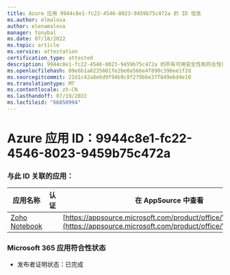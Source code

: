 ```yaml
---
title: Azure 应用 9944c8e1-fc22-4546-8023-9459b75c472a 的 ID 信息
ms.author: elmalova
author: elenamalova
manager: tonybal
ms.date: 07/18/2022
ms.topic: article
ms.service: attestation
certification_type: attested
description: 9944c8e1-fc22-4546-8023-9459b75c472a 的所有可用安全性和符合性信息。
ms.openlocfilehash: 09e6b1a8235601fe2be0a566e4f890c396ee1f2d
ms.sourcegitcommit: 21d1c42a8e6d9f94b9c8f279bbe37f649ebd4e10
ms.translationtype: MT
ms.contentlocale: zh-CN
ms.lasthandoff: 07/19/2022
ms.locfileid: "66850994"
---
```

# <a name="azure-app-id-9944c8e1-fc22-4546-8023-9459b75c472a"></a>Azure 应用 ID：9944c8e1-fc22-4546-8023-9459b75c472a


### <a name="apps-associated-with-this-id"></a>与此 ID 关联的应用：
| **应用名称** | **认证** | **在 AppSource 中查看** |
|--------------|---------------|-----------------------|
| [Zoho Notebook](../forward/WA200001616.md) |  | [https://appsource.microsoft.com/product/office/WA200001616](https://appsource.microsoft.com/product/office/WA200001616) |

### <a name="microsoft-365-app-compliance-status"></a>Microsoft 365 应用符合性状态
- 发布者证明状态：已完成
